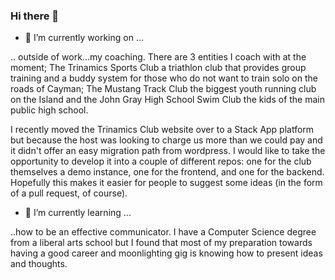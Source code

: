 ### Hi there 👋

<!--
**wbaldera/wbaldera** is a ✨ _special_ ✨ repository because its `README.md` (this file) appears on your GitHub profile.

Here are some ideas to get you started:

There's a few other examples kind of projects in here, most of which are probably horribly out of date and should be deleted.
- 🌱 I’m currently learning ...
- 👯 I’m looking to collaborate on ...
- 🤔 I’m looking for help with ...
- 💬 Ask me about ...
- 📫 How to reach me: ...
- 😄 Pronouns: ...
- ⚡ Fun fact: ...
-->

- 🔭 I’m currently working on ...

.. outside of work...my coaching. There are 3 entities I coach with at the moment; The Trinamics Sports Club a triathlon club that provides group training and a buddy system for those who do not want to train solo on the roads of Cayman; The Mustang Track Club the biggest youth running club on the Island and the John Gray High School Swim Club the kids of the main public high school.

I recently moved the Trinamics Club website over to a Stack App platform but because the host was looking to charge us more than we could pay and it didn't offer an easy migration path from wordpress. I would like to take the opportunity to develop it into a couple of different repos: one for the club themselves a demo instance, one for the frontend, and one for the backend. Hopefully this makes it easier for people to suggest some ideas (in the form of a pull request, of course).

- 🌱 I’m currently learning ...

..how to be an effective communicator. I have a Computer Science degree from a liberal arts school but I found that most of my preparation towards having a good career and moonlighting gig is knowing how to present ideas and thoughts. 
